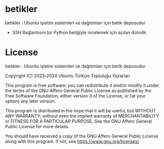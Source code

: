 # betikler

betikler : Ubuntu işletim sistemleri ve dağıtımları için betik deposudur

* SSH Bağlantısını bir Python betiğiyle incelemek için açılan dizindir.

# License

betikler : Ubuntu işletim sistemleri ve dağıtımları için betik deposudur

Copyright (C) 2023-2024 Ubuntu Türkiye Topluluğu Yazarları

This program is free software: you can redistribute it and/or modify
it under the terms of the GNU Affero General Public License as published
by the Free Software Foundation, either version 3 of the License, or
(at your option) any later version.

This program is distributed in the hope that it will be useful,
but WITHOUT ANY WARRANTY; without even the implied warranty of
MERCHANTABILITY or FITNESS FOR A PARTICULAR PURPOSE.  See the
GNU Affero General Public License for more details.

You should have received a copy of the GNU Affero General Public License
along with this program.  If not, see <https://www.gnu.org/licenses/>.
